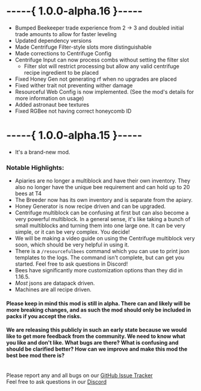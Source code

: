 # -----{ 1.0.0-alpha.16 }-----
- Bumped Beekeeper trade experience from 2 -> 3 and doubled initial trade amounts to allow for faster leveling 
- Updated dependency versions
- Made Centrifuge Filter-style slots more distinguishable
- Made corrections to Centrifuge Config
- Centrifuge Input can now process combs without setting the filter slot
  - Filter slot will restrict processing but allow any valid centrifuge recipe ingredient to be placed 
- Fixed Honey Gen not generating rf when no upgrades are placed
- Fixed wither trait not preventing wither damage
- Resourceful Web Config is now implemented. (See the mod's details for more information on usage)
- Added astronaut bee textures
- Fixed RGBee not having correct honeycomb ID

# -----{ 1.0.0-alpha.15 }-----
- It's a brand-new mod.

### Notable Highlights:
- Apiaries are no longer a multiblock and have their own inventory. They also no longer have the unique bee requirement and can hold up to 20 bees at T4
- The Breeder now has its own inventory and is separate from the apiary.
- Honey Generator is now recipe driven and can be upgraded.
- Centrifuge multiblock can be confusing at first but can also become a very powerful multiblock. In a general sense, it's like taking a bunch of small multiblocks and turning them into one large one. It can be very simple, or it can be very complex. You decide!
- We will be making a video guide on using the Centrifuge multiblock very soon, which should be very helpful in using it.
- There is a `/resourcefulbees` command which you can use to print json templates to the logs. The command isn't complete, but can get you started. Feel free to ask questions in Discord!
- Bees have significantly more customization options than they did in 1.16.5.
- _Most_ jsons are datapack driven.
- Machines are all recipe driven.

#### Please keep in mind this mod is still in alpha. There can and likely will be more breaking changes, and as such the mod should only be included in packs if you accept the risks.
#### We are releasing this publicly in such an early state because we would like to get more feedback from the community. We need to know what you like and don't like. What bugs are there? What is confusing and should be clarified better? How can we improve and make this mod the best bee mod there is?

<br>Please report any and all bugs on our [GitHub Issue Tracker](https://github.com/Team-Resourceful/ResourcefulBees/issues/new/choose)
<br>Feel free to ask questions in our [Discord](https://discord.resourcefulbees.com)
